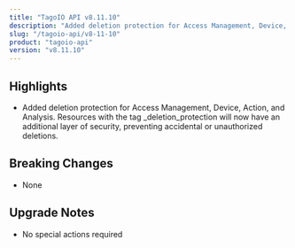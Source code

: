 ```yaml
---
title: "TagoIO API v8.11.10"
description: "Added deletion protection for Access Management, Device, Action, and Analysis. Resources with the tag _deletion_protection will now have an additional layer of security, preventing accidental or unauthorized deletions."
slug: "/tagoio-api/v8-11-10"
product: "tagoio-api"
version: "v8.11.10"
---
```


## Highlights

- Added deletion protection for Access Management, Device, Action, and Analysis. Resources with the tag _deletion_protection will now have an additional layer of security, preventing accidental or unauthorized deletions.

## Breaking Changes

- None

## Upgrade Notes

- No special actions required
